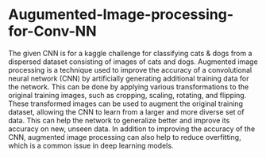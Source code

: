 # Augumented-Image-processing-for-Conv-NN
The given CNN is for a kaggle challenge for classifying cats & dogs from a dispersed dataset consisting of images of cats and dogs.
Augmented image processing is a technique used to improve the accuracy of a convolutional neural network (CNN) by artificially generating additional training data for the network. This can be done by applying various transformations to the original training images, such as cropping, scaling, rotating, and flipping. These transformed images can be used to augment the original training dataset, allowing the CNN to learn from a larger and more diverse set of data. This can help the network to generalize better and improve its accuracy on new, unseen data. In addition to improving the accuracy of the CNN, augmented image processing can also help to reduce overfitting, which is a common issue in deep learning models.
